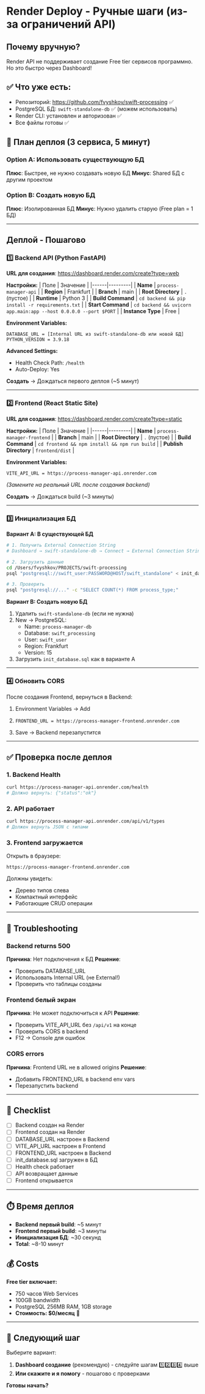 # Render Deploy - Ручные шаги (из-за ограничений API)

## Почему вручную?

Render API не поддерживает создание Free tier сервисов программно. Но это быстро через Dashboard!

## ✅ Что уже есть:

- Репозиторий: https://github.com/fvyshkov/swift-processing ✅
- PostgreSQL БД: `swift-standalone-db` ✅ (можем использовать)
- Render CLI: установлен и авторизован ✅
- Все файлы готовы ✅

## 🎯 План деплоя (3 сервиса, 5 минут)

### Option A: Использовать существующую БД

**Плюс**: Быстрее, не нужно создавать новую БД
**Минус**: Shared БД с другим проектом

### Option B: Создать новую БД

**Плюс**: Изолированная БД
**Минус**: Нужно удалить старую (Free plan = 1 БД)

---

## Деплой - Пошагово

### 1️⃣ Backend API (Python FastAPI)

**URL для создания**: https://dashboard.render.com/create?type=web

**Настройки:**
| Поле | Значение |
|------|---------|
| **Name** | `process-manager-api` |
| **Region** | Frankfurt |
| **Branch** | main |
| **Root Directory** | `.` (пустое) |
| **Runtime** | Python 3 |
| **Build Command** | `cd backend && pip install -r requirements.txt` |
| **Start Command** | `cd backend && uvicorn app.main:app --host 0.0.0.0 --port $PORT` |
| **Instance Type** | Free |

**Environment Variables:**
```
DATABASE_URL = [Internal URL из swift-standalone-db или новой БД]
PYTHON_VERSION = 3.9.18
```

**Advanced Settings:**
- Health Check Path: `/health`
- Auto-Deploy: Yes

**Создать** → Дождаться первого деплоя (~5 минут)

---

### 2️⃣ Frontend (React Static Site)

**URL для создания**: https://dashboard.render.com/create?type=static

**Настройки:**
| Поле | Значение |
|------|---------|
| **Name** | `process-manager-frontend` |
| **Branch** | main |
| **Root Directory** | `.` (пустое) |
| **Build Command** | `cd frontend && npm install && npm run build` |
| **Publish Directory** | `frontend/dist` |

**Environment Variables:**
```
VITE_API_URL = https://process-manager-api.onrender.com
```
*(Замените на реальный URL после создания backend)*

**Создать** → Дождаться build (~3 минуты)

---

### 3️⃣ Инициализация БД

**Вариант A: В существующей БД**

```bash
# 1. Получить External Connection String
# Dashboard → swift-standalone-db → Connect → External Connection String

# 2. Загрузить данные
cd /Users/fvyshkov/PROJECTS/swift-processing
psql "postgresql://swift_user:PASSWORD@HOST/swift_standalone" < init_database.sql

# 3. Проверить
psql "postgresql://..." -c "SELECT COUNT(*) FROM process_type;"
```

**Вариант B: Создать новую БД**

1. Удалить `swift-standalone-db` (если не нужна)
2. New → PostgreSQL:
   - Name: `process-manager-db`
   - Database: `swift_processing`
   - User: `swift_user`
   - Region: Frankfurt
   - Version: 15
3. Загрузить `init_database.sql` как в варианте A

---

### 4️⃣ Обновить CORS

После создания Frontend, вернуться в Backend:

1. Environment Variables → Add
2. ```
   FRONTEND_URL = https://process-manager-frontend.onrender.com
   ```
3. Save → Backend перезапустится

---

## ✅ Проверка после деплоя

### 1. Backend Health
```bash
curl https://process-manager-api.onrender.com/health
# Должно вернуть: {"status":"ok"}
```

### 2. API работает
```bash
curl https://process-manager-api.onrender.com/api/v1/types
# Должен вернуть JSON с типами
```

### 3. Frontend загружается
Открыть в браузере:
```
https://process-manager-frontend.onrender.com
```

Должны увидеть:
- Дерево типов слева
- Компактный интерфейс
- Работающие CRUD операции

---

## 🐛 Troubleshooting

### Backend returns 500
**Причина**: Нет подключения к БД
**Решение**: 
- Проверить DATABASE_URL
- Использовать Internal URL (не External!)
- Проверить что таблицы созданы

### Frontend белый экран
**Причина**: Не может подключиться к API
**Решение**:
- Проверить VITE_API_URL без `/api/v1` на конце
- Проверить CORS в backend
- F12 → Console для ошибок

### CORS errors
**Причина**: Frontend URL не в allowed origins
**Решение**:
- Добавить FRONTEND_URL в backend env vars
- Перезапустить backend

---

## 📝 Checklist

- [ ] Backend создан на Render
- [ ] Frontend создан на Render  
- [ ] DATABASE_URL настроен в Backend
- [ ] VITE_API_URL настроен в Frontend
- [ ] FRONTEND_URL настроен в Backend
- [ ] init_database.sql загружен в БД
- [ ] Health check работает
- [ ] API возвращает данные
- [ ] Frontend открывается

---

## ⏱️ Время деплоя

- **Backend первый build**: ~5 минут
- **Frontend первый build**: ~3 минуты
- **Инициализация БД**: ~30 секунд
- **Total**: ~8-10 минут

## 💰 Costs

**Free tier включает:**
- 750 часов Web Services
- 100GB bandwidth
- PostgreSQL 256MB RAM, 1GB storage
- **Стоимость: $0/месяц** 🎉

---

## 🚀 Следующий шаг

Выберите вариант:

1. **Dashboard создание** (рекомендую) - следуйте шагам 1️⃣2️⃣3️⃣4️⃣ выше
2. **Или скажите и я помогу** - пошагово с проверками

**Готовы начать?**


